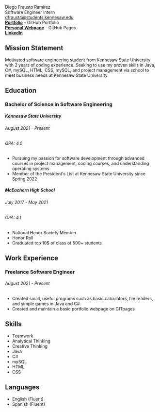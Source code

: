 Diego Frausto Ramirez\
Software Engineer Intern \
dfraust4@students.kennesaw.edu \
__[Portfolio](https://github.com/DiegoFraR)__ - GitHub Portfolio  
__[Personal Webpage](https://diegofrar.github.io/Website/Home.html)__ - GitHub Pages \
__[LinkedIn](https://www.linkedin.com/in/diego-frausto-ramirez-9921ba27a/)__ 

## Mission Statement
Motivated software engineering student from Kennesaw State University with 2 years of coding experience. Seeking to use my proven skills in Java, C#, mySQL, HTML, CSS, mySQL, and project management via school to meet business needs at Kennesaw State University. 

## Education

### Bachelor of Science in Software Engineering
##### Kennesaw State University 
###### August 2021 - Present
###### GPA: 4.0
* Pursuing my passion for software development through advanced courses in project management, coding courses, and understanding operating systems
* Member of the President's List at Kennesaw State University since Spring 2022

##### McEachern High School
###### July 2017 - May 2021
###### GPA: 4.1 
* National Honor Society Member
* Honor Roll
* Graduated top 10$ of class of 500+ students

## Work Experience
### Freelance Software Engineer
###### August 2021 - Present
* Created small, useful programs such as basic calculators, file readers, and simple games in Java and C#
* Created and maintain a basic portfolio webpage on GITpages 

## Skills
* Teamwork
* Analytical Thinking
* Creative Thinking
* Java
* C#
* mySQL
* HTML
* CSS

## Languages
* English (Fluent)
* Spanish (Fluent)

